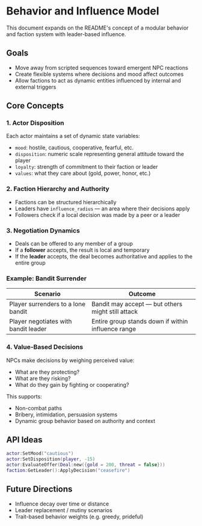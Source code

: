 
# Behavior and Influence Model

This document expands on the README's concept of a modular behavior and faction system with leader-based influence.

## Goals

- Move away from scripted sequences toward emergent NPC reactions
- Create flexible systems where decisions and mood affect outcomes
- Allow factions to act as dynamic entities influenced by internal and external triggers

## Core Concepts

### 1. Actor Disposition

Each actor maintains a set of dynamic state variables:

- `mood`: hostile, cautious, cooperative, fearful, etc.
- `disposition`: numeric scale representing general attitude toward the player
- `loyalty`: strength of commitment to their faction or leader
- `values`: what they care about (gold, power, honor, etc.)

### 2. Faction Hierarchy and Authority

- Factions can be structured hierarchically
- Leaders have `influence_radius` — an area where their decisions apply
- Followers check if a local decision was made by a peer or a leader

### 3. Negotiation Dynamics

- Deals can be offered to any member of a group
- If a **follower** accepts, the result is local and temporary
- If the **leader** accepts, the deal becomes authoritative and applies to the entire group

### Example: Bandit Surrender

| Scenario                          | Outcome                                              |
|----------------------------------|------------------------------------------------------|
| Player surrenders to a lone bandit  | Bandit may accept — but others might still attack   |
| Player negotiates with bandit leader | Entire group stands down if within influence range  |

### 4. Value-Based Decisions

NPCs make decisions by weighing perceived value:
- What are they protecting?
- What are they risking?
- What do they gain by fighting or cooperating?

This supports:

- Non-combat paths
- Bribery, intimidation, persuasion systems
- Dynamic group behavior based on authority and context

## API Ideas

```lua
actor:SetMood("cautious")
actor:SetDisposition(player, -15)
actor:EvaluateOffer(Deal:new({gold = 200, threat = false}))
faction:GetLeader():ApplyDecision("ceasefire")
```

## Future Directions

- Influence decay over time or distance
- Leader replacement / mutiny scenarios
- Trait-based behavior weights (e.g. greedy, prideful)
